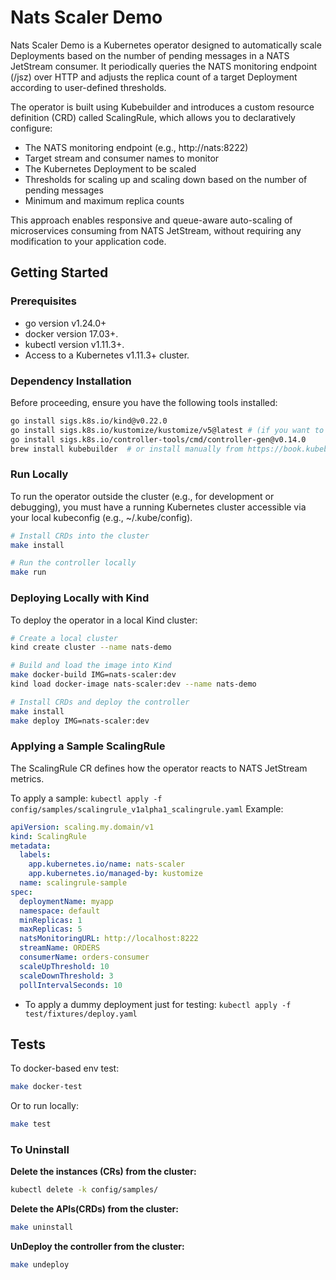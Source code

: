 # Nats Scaler Demo
Nats Scaler Demo is a Kubernetes operator designed to automatically scale Deployments based on the number of pending messages
in a NATS JetStream consumer. It periodically queries the NATS monitoring endpoint (/jsz) over HTTP and adjusts the replica count of a target Deployment according to user-defined thresholds.

The operator is built using Kubebuilder and introduces a custom resource definition (CRD) called ScalingRule, which allows you to declaratively configure:
- The NATS monitoring endpoint (e.g., http://nats:8222)
- Target stream and consumer names to monitor
- The Kubernetes Deployment to be scaled
- Thresholds for scaling up and scaling down based on the number of pending messages
- Minimum and maximum replica counts

This approach enables responsive and queue-aware auto-scaling of microservices consuming from NATS JetStream, without requiring any modification to your application code.

## Getting Started

### Prerequisites
- go version v1.24.0+
- docker version 17.03+.
- kubectl version v1.11.3+.
- Access to a Kubernetes v1.11.3+ cluster.

### Dependency Installation

Before proceeding, ensure you have the following tools installed:

```sh
go install sigs.k8s.io/kind@v0.22.0
go install sigs.k8s.io/kustomize/kustomize/v5@latest # (if you want to use kustomize to control the configuration)
go install sigs.k8s.io/controller-tools/cmd/controller-gen@v0.14.0
brew install kubebuilder  # or install manually from https://book.kubebuilder.io/quick-start.html
```

### Run Locally

To run the operator outside the cluster (e.g., for development or debugging), you must have a running Kubernetes cluster
accessible via your local kubeconfig (e.g., ~/.kube/config).
```sh
# Install CRDs into the cluster
make install

# Run the controller locally
make run 
```


### Deploying Locally with Kind

To deploy the operator in a local Kind cluster:

```sh
# Create a local cluster
kind create cluster --name nats-demo

# Build and load the image into Kind
make docker-build IMG=nats-scaler:dev
kind load docker-image nats-scaler:dev --name nats-demo

# Install CRDs and deploy the controller
make install
make deploy IMG=nats-scaler:dev
```


### Applying a Sample ScalingRule
The ScalingRule CR defines how the operator reacts to NATS JetStream metrics.

To apply a sample:
`kubectl apply -f config/samples/scalingrule_v1alpha1_scalingrule.yaml`
Example:
```yaml
apiVersion: scaling.my.domain/v1
kind: ScalingRule
metadata:
  labels:
    app.kubernetes.io/name: nats-scaler
    app.kubernetes.io/managed-by: kustomize
  name: scalingrule-sample
spec:
  deploymentName: myapp
  namespace: default
  minReplicas: 1
  maxReplicas: 5
  natsMonitoringURL: http://localhost:8222
  streamName: ORDERS
  consumerName: orders-consumer
  scaleUpThreshold: 10
  scaleDownThreshold: 3
  pollIntervalSeconds: 10
  ```

* To apply a dummy deployment just for testing: `kubectl apply -f test/fixtures/deploy.yaml`


## Tests
To docker-based env test:
```sh
make docker-test
```
Or to run locally:
```sh
make test
```

### To Uninstall
**Delete the instances (CRs) from the cluster:**

```sh
kubectl delete -k config/samples/
```

**Delete the APIs(CRDs) from the cluster:**

```sh
make uninstall
```

**UnDeploy the controller from the cluster:**

```sh
make undeploy
```